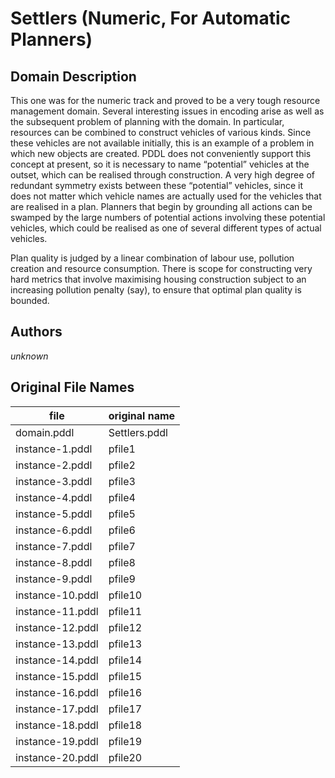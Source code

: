 # Settlers (Numeric, For Automatic Planners)

## Domain Description

This one was for the numeric track and proved to be a very tough resource management domain.
Several interesting issues in encoding arise as well as the subsequent problem of planning with the domain.
In particular, resources can be combined to construct vehicles of various kinds.
Since these vehicles are not available initially, this is an example of a problem in which new objects are created.
PDDL does not conveniently support this concept at present, so it is necessary to name “potential” vehicles at the outset, which can be realised through construction.
A very high degree of redundant symmetry exists between these “potential” vehicles, since it does not matter which vehicle names are actually used for the vehicles that are realised in a plan.
Planners that begin by grounding all actions can be swamped by the large numbers of potential actions involving these potential vehicles, which could be realised as one of several different types of actual vehicles.

Plan quality is judged by a linear combination of labour use, pollution creation and resource consumption.
There is scope for constructing very hard metrics that involve maximising housing construction subject to an increasing pollution penalty (say), to ensure that optimal plan quality is bounded.

## Authors

*unknown*

## Original File Names

| file             | original name |
|------------------|---------------|
| domain.pddl      | Settlers.pddl |
| instance-1.pddl  | pfile1        |
| instance-2.pddl  | pfile2        |
| instance-3.pddl  | pfile3        |
| instance-4.pddl  | pfile4        |
| instance-5.pddl  | pfile5        |
| instance-6.pddl  | pfile6        |
| instance-7.pddl  | pfile7        |
| instance-8.pddl  | pfile8        |
| instance-9.pddl  | pfile9        |
| instance-10.pddl | pfile10       |
| instance-11.pddl | pfile11       |
| instance-12.pddl | pfile12       |
| instance-13.pddl | pfile13       |
| instance-14.pddl | pfile14       |
| instance-15.pddl | pfile15       |
| instance-16.pddl | pfile16       |
| instance-17.pddl | pfile17       |
| instance-18.pddl | pfile18       |
| instance-19.pddl | pfile19       |
| instance-20.pddl | pfile20       |

